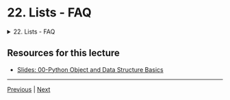 #  22. Lists - FAQ


<details>
  <summary> 22. Lists - FAQ </summary>

**1. How do I index a nested list? For example if I want to grab 2 from [1,1,[1,2]]?**

You would just add another set of brackets for indexing the nested list, for example: my_list[2][1] . We'll discover later on more nested objects and you will be quizzed on them later!

</details>

## Resources for this lecture


-   [Slides: 00-Python Object and Data Structure Basics](https://docs.google.com/presentation/d/1lMiOnSVp1dbTOOLMXJXqDyUJz5-k7n-rVPgQtMj7wcA/edit#slide=id.g2586a91ea0_0_101)


---
[Previous](./21_Lists-in-Python.md) | [Next](./23_Dictionaries-in-Python.md)